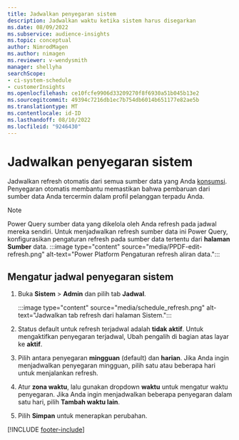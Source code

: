 ```yaml
---
title: Jadwalkan penyegaran sistem
description: Jadwalkan waktu ketika sistem harus disegarkan
ms.date: 08/09/2022
ms.subservice: audience-insights
ms.topic: conceptual
author: NimrodMagen
ms.author: nimagen
ms.reviewer: v-wendysmith
manager: shellyha
searchScope:
- ci-system-schedule
- customerInsights
ms.openlocfilehash: ce10fcfe9906d33209270f8f6930a51b045b13e2
ms.sourcegitcommit: 49394c7216db1ec7b754db6014b651177e82ae5b
ms.translationtype: MT
ms.contentlocale: id-ID
ms.lasthandoff: 08/10/2022
ms.locfileid: "9246430"
---
```

# <a name="schedule-system-refresh"></a>Jadwalkan penyegaran sistem

Jadwalkan refresh otomatis dari semua sumber data yang Anda [konsumsi](data-sources.md). Penyegaran otomatis membantu memastikan bahwa pembaruan dari sumber data Anda tercermin dalam profil pelanggan terpadu Anda.

> [!NOTE]
> Power Query sumber data yang dikelola oleh Anda refresh pada jadwal mereka sendiri. Untuk menjadwalkan refresh sumber data ini Power Query, konfigurasikan pengaturan refresh pada sumber data tertentu dari **halaman Sumber** data.
> :::image type="content" source="media/PPDF-edit-refresh.png" alt-text="Power Platform Pengaturan refresh aliran data.":::

## <a name="set-system-refresh-schedule"></a>Mengatur jadwal penyegaran sistem

1. Buka **Sistem** > **Admin** dan pilih tab **Jadwal**.

   :::image type="content" source="media/schedule_refresh.png" alt-text="Jadwalkan tab refresh dari halaman Sistem.":::

1. Status default untuk refresh terjadwal adalah **tidak aktif**. Untuk mengaktifkan penyegaran terjadwal, Ubah pengalih di bagian atas layar ke **aktif**.

1. Pilih antara penyegaran **mingguan** (default) dan **harian**. Jika Anda ingin menjadwalkan penyegaran mingguan, pilih satu atau beberapa hari untuk menjalankan refresh.

1. Atur **zona waktu**, lalu gunakan dropdown **waktu** untuk mengatur waktu penyegaran. Jika Anda ingin menjadwalkan beberapa penyegaran dalam satu hari, pilih **Tambah waktu lain**.

1. Pilih **Simpan** untuk menerapkan perubahan.

[!INCLUDE [footer-include](includes/footer-banner.md)]
